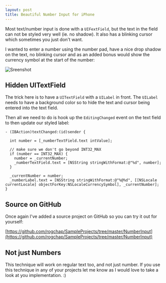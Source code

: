```yaml
---
layout: post
title: Beautiful Number Input for iPhone
---
```


Most text/number input is done with a `UIFextField`, but the text in the field can not be styled very well (ie. no shadow). It also has a blinking cursor which sometimes you just don't want.

I wanted to enter a number using the number pad, have a nice drop shadow on the text, no blinking cursor and as an added bonus would show the currency symbol at the start of the number:

![Sreenshot](https://github.com/rogchap/SampleProjects/raw/master/NumberInput/Screenshot.png)

## Hidden UITextField

The trick here is to have a `UITextField` with a `UILabel` in front. The `UILabel` needs to have a background color so to hide the text and cursor being entered into the text field.

Then all we need to do is hook up the `EditingChanged` event on the text field to then update our styled label:

	- (IBAction)textChanged:(id)sender {

	  int number = [_numberTextField.text intValue];

	  // make sure we don't go beyond INT32_MAX
	  if (number == INT32_MAX) {
	    number = _currentNumber;
	    _numberTextField.text = [NSString stringWithFormat:@"%d", number];
	  }

	  _currentNumber = number;
	  _numberLabel.text = [NSString stringWithFormat:@"%@%d", [[NSLocale currentLocale] objectForKey:NSLocaleCurrencySymbol], _currentNumber];
	}
	
## Source on GitHub

Once again I've added a source project on GitHub so you can try it out for yourself:

[https://github.com/rogchap/SampleProjects/tree/master/NumberInput](https://github.com/rogchap/SampleProjects/tree/master/NumberInput)

## Not just Numbers

This technique will work on regular text too, and not just number. If you use this technique in any of your projects let me know as I would love to take a look at you implementation. :)

